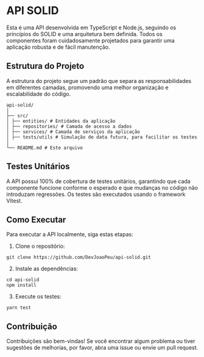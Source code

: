 # API SOLID

Esta é uma API desenvolvida em TypeScript e Node.js, seguindo os princípios do SOLID e uma arquitetura bem definida. Todos os componentes foram cuidadosamente projetados para garantir uma aplicação robusta e de fácil manutenção.

## Estrutura do Projeto

A estrutura do projeto segue um padrão que separa as responsabilidades em diferentes camadas, promovendo uma melhor organização e escalabilidade do código.

```
api-solid/
│
├── src/
│ ├── entities/ # Entidades da aplicação
│ ├── repositories/ # Camada de acesso a dados
│ ├── services/ # Camada de serviços da aplicação
│ ├── tests/utils # Simulação de data futura, para facilitar os testes
│
└── README.md # Este arquivo
```



## Testes Unitários

A API possui 100% de cobertura de testes unitários, garantindo que cada componente funcione conforme o esperado e que mudanças no código não introduzam regressões. Os testes são executados usando o framework Vitest.

## Como Executar

Para executar a API localmente, siga estas etapas:

1. Clone o repositório:

```shell
git clone https://github.com/DevJoaoPeu/api-solid.git
```

2. Instale as dependências:

```
cd api-solid
npm install
```

3. Execute os testes:

```
yarn test
```

## Contribuição

Contribuições são bem-vindas! Se você encontrar algum problema ou tiver sugestões de melhorias, por favor, abra uma issue ou envie um pull request.
